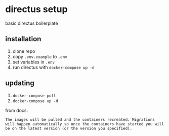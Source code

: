 # directus setup

basic directus boilerplate

## installation

1. clone repo
2. copy `.env.example` to `.env`
3. set variables in `.env`
4. run directus with `docker-compose up -d`


## updating

1. `docker-compose pull`
2. `docker-compose up -d`

from docs:
```
The images will be pulled and the containers recreated. Migrations will happen automatically so once the containers have started you will be on the latest version (or the version you specified).
```